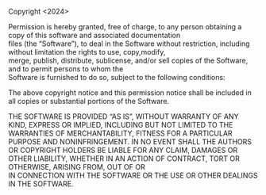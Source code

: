 

Copyright <2024> <Aymar Sedami NAHUM>

Permission is hereby granted, free of charge, to any person obtaining a copy of this software and associated documentation <br />
files (the “Software”), to deal in the Software without restriction, including without limitation the rights to use, copy,modify, <br />
merge, publish, distribute, sublicense, and/or sell copies of the Software, and to permit persons to whom the      <br />
Software is furnished to do so, subject to the following conditions:

The above copyright notice and this permission notice shall be included in all copies or substantial portions of the Software. <br/>

THE SOFTWARE IS PROVIDED “AS IS”, WITHOUT WARRANTY OF ANY KIND, EXPRESS OR IMPLIED, INCLUDING BUT NOT LIMITED TO THE WARRANTIES 
OF MERCHANTABILITY, FITNESS FOR A PARTICULAR PURPOSE AND NONINFRINGEMENT. IN NO EVENT SHALL THE AUTHORS OR COPYRIGHT HOLDERS BE 
LIABLE FOR ANY CLAIM, DAMAGES OR OTHER LIABILITY, WHETHER IN AN ACTION OF CONTRACT, TORT OR OTHERWISE, ARISING FROM, OUT OF OR   
IN CONNECTION WITH THE SOFTWARE OR THE USE OR OTHER DEALINGS IN THE SOFTWARE.

